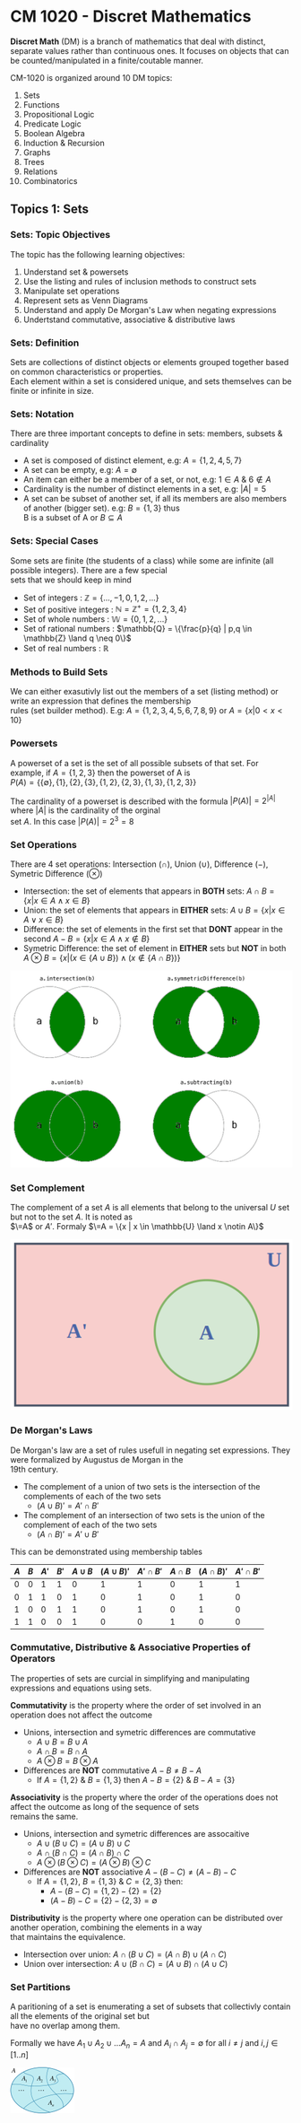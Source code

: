 # CM 1020 - Discret Mathematics

**Discret Math** (DM) is a branch of mathematics that deal with distinct, separate values rather than continuous ones. It focuses on objects that can be counted/manipulated in a finite/coutable manner.

CM-1020 is organized around 10 DM topics:

1. Sets
2. Functions
3. Propositional Logic
4. Predicate Logic
5. Boolean Algebra
6. Induction & Recursion
7. Graphs
8. Trees
9. Relations
10. Combinatorics

## Topics 1: Sets

### Sets: Topic Objectives

The topic has the following learning objectives:

1. Understand set & powersets
2. Use the listing and rules of inclusion methods to construct sets
3. Manipulate set operations
4. Represent sets as Venn Diagrams
5. Understand and apply De Morgan's Law when negating expressions
6. Undertstand commutative, associative & distributive laws

### Sets: Definition

Sets are collections of distinct objects or elements grouped together based on common characteristics or properties.  
Each element within a set is considered unique, and sets themselves can be finite or infinite in size.

### Sets: Notation

There are three important concepts to define in sets: members, subsets & cardinality

- A set is composed of distinct element, e.g: $A=\{1,2,4,5,7\}$
- A set can be empty, e.g: $A=\emptyset$
- An item can either be a member of a set, or not, e.g: $1 \in A$ & $6 \notin A$
- Cardinality is the number of distinct elements in a set, e.g: $|A| = 5$
- A set can be subset of another set, if all its members are also members of another (bigger set). e.g: $B=\{1,3\}$ thus  
B is a subset of A or $B \subseteq A$

### Sets: Special Cases

Some sets are finite (the students of a class) while some are infinite (all possible integers). There are a few special  
sets that we should keep in mind

- Set of integers : $\mathbb{Z} = \{...,-1,0,1,2,...\}$
- Set of positive integers : $\mathbb{N} = \mathbb{Z^+} = \{1,2,3,4\}$
- Set of whole numbers : $\mathbb{W} = \{0,1,2,...\}$
- Set of rational numbers : $\mathbb{Q} = \{\frac{p}{q} | p,q \in \mathbb{Z} \land q \neq 0\}$
- Set of real numbers : $\mathbb{R}$

### Methods to Build Sets

We can either exasutivly list out the members of a set (listing method) or write an expression that defines the membership  
rules (set builder method). E.g: $A=\{1,2,3,4,5,6,7,8,9\}$ or $A=\{x | 0 < x < 10\}$

### Powersets

A powerset of a set is the set of all possible subsets of that set. For example, if $A = \{1,2,3\}$ then the powerset of A is  
$P(A)=\{\{\emptyset\}, \{1\}, \{2\}, \{3\}, \{1,2\}, \{2,3\},\{1,3\}, \{1,2,3\}\}$

The cardinality of a powerset is described with the formula $|P(A)|=2^{|A|}$ where $|A|$ is the cardinality of the orginal  
set $A$. In this case $|P(A)|=2^3=8$

### Set Operations

There are 4 set operations: Intersection ($\cap$), Union ($\cup$), Difference ($-$), Symetric Difference ($\otimes$)

- Intersection: the set of elements that appears in **BOTH** sets: $A \cap B = \{x | x \in A \land x \in B\}$
- Union: the set of elements that appears in **EITHER** sets: $A \cup B = \{x | x \in A \lor x \in B\}$
- Difference: the set of elements in the first set that **DONT** appear in the second $A - B = \{x | x \in A \land x \notin B\}$
- Symetric Difference: the set of element in **EITHER** sets but **NOT** in both $A \otimes B = \{x | (x \in \{A\cup B\}) \land (x \notin \{A\cap B\})\}$

![set_operations](../../static/images/CM1020_DM/set_operations.png)

### Set Complement

The complement of a set $A$ is all elements that belong to the universal $U$ set but not to the set $A$. It is noted as  
$\=A$ or $A'$. Formaly $\=A = \{x | x \in \mathbb{U} \land x \notin A\}$

![set_complement](../../static/images/CM1020_DM/set_complement.png)

### De Morgan's Laws

De Morgan's law are a set of rules usefull in negating set expressions. They were formalized by Augustus de Morgan in the  
19th century.

- The complement of a union of two sets is the intersection of the complements of each of the two sets
  - $(A \cup B)' = A' \cap B'$
- The complement of an intersection of two sets is the union of the complement of each of the two sets
  - $(A \cap B)' = A' \cup B'$

This can be demonstrated using membership tables

| $A$ | $B$ | $A'$ | $B'$ | $A\cup B$ | $(A\cup B)'$ | $A'\cap B'$ | $A\cap B$ | $(A\cap B)'$ | $A'\cap B'$ |
|-----|-----|------|------|-----------|--------------|-------------|-----------|--------------|-------------|
| 0   | 0   | 1    | 1    | 0         | 1            | 1           | 0         | 1            | 1           |
| 0   | 1   | 1    | 0    | 1         | 0            | 1           | 0         | 1            | 0           |
| 1   | 0   | 0    | 1    | 1         | 0            | 1           | 0         | 1            | 0           |
| 1   | 1   | 0    | 0    | 1         | 0            | 0           | 1         | 0            | 0           |

### Commutative, Distributive & Associative Properties of Operators

The properties of sets are curcial in simplifying and manipulating expressions and equations using sets.

**Commutativity** is the property where the order of set involved in an operation does not affect the outcome

- Unions, intersection and symetric differences are commutative
  - $A \cup B = B \cup A$
  - $A \cap B = B \cap A$
  - $A \otimes B = B \otimes A$
- Differences are **NOT** commutative $A - B \ne B - A$
  - If $A = \{1,2\}$ & $B = \{1,3\}$ then $A-B=\{2\}$ & $B-A=\{3\}$

**Associativity** is the property where the order of the operations does not affect the outcome as long of the sequence of sets  
remains the same.

- Unions, intersection and symetric differences are assocaitive
  - $A \cup (B \cup C) = (A \cup B) \cup C$
  - $A \cap (B \cap C) = (A \cap B) \cap C$
  - $A \otimes (B \otimes C) = (A \otimes B) \otimes C$
- Differences are **NOT** associative  $A - (B - C) \ne (A - B) - C$
  - If $A = \{1,2\}$, $B = \{1,3\}$ & $C = \{2,3\}$ then:
    - $A - (B - C) = \{1, 2\} - \{2\} = \{2\}$
    - $(A - B) - C = \{2\} - \{2, 3\} = \emptyset$

**Distributivity**  is the property where one operation can be distributed over another operation, combining the elements in a way  
that maintains the equivalence.

- Intersection over union: $A \cap (B \cup C) = (A \cap B) \cup (A \cap C)$
- Union over intersection: $A \cup (B \cap C) = (A \cup B) \cap (A \cup C)$

### Set Partitions

A paritioning of a set is enumerating a set of subsets that collectivly contain all the elements of the original set but  
have no overlap among them.

Formally we have $A_1 \cup A_2 \cup ... A_n = A$ and $A_i \cap A_j = \emptyset$ for all $i \ne j$ and $i,j \in [1..n]$

![set_partitioning](../../static/images/CM1020_DM/set_partitioning.png)
